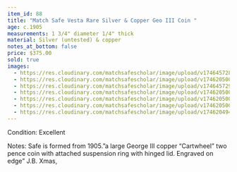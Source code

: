 ```yaml
---
item_id: 88
title: "Match Safe Vesta Rare Silver & Copper Geo III Coin "
age: c.1905
measurements: 1 3/4" diameter 1/4" thick
material: Silver (untested) & copper
notes_at_bottom: false
price: $375.00
sold: true
images:
  - https://res.cloudinary.com/matchsafescholar/image/upload/v1746457285/coin_color1.jpg
  - https://res.cloudinary.com/matchsafescholar/image/upload/v1746205005/coin1.3.jpg
  - https://res.cloudinary.com/matchsafescholar/image/upload/v1746457296/coin1.jpg
  - https://res.cloudinary.com/matchsafescholar/image/upload/v1746205005/coin1.4.jpg
  - https://res.cloudinary.com/matchsafescholar/image/upload/v1746205003/coin_striker.jpg
  - https://res.cloudinary.com/matchsafescholar/image/upload/v1746205002/coin1.1.jpg
  - https://res.cloudinary.com/matchsafescholar/image/upload/v1746204946/coin2.jpg
---
```

Condition: Excellent


Notes: Safe is formed from 1905.”a large George III copper “Cartwheel” two pence coin with
attached suspension ring with hinged lid. Engraved on edge” J.B. Xmas,